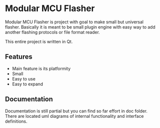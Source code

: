 Modular MCU Flasher
===================

Modular MCU Flasher is project with goal to make small but universal flasher.
Basically it is meant to be small plugin engine with easy way to add another
flashing protocols or file format reader.

This entire project is written in Qt.

Features
--------

* Main feature is its platformity
* Small
* Easy to use
* Easy to expand

Documentation
-------------

Documentation is still partial but you can find so far effort in doc folder.
There are located uml diagrams of internal functionality and interface
definitions.
